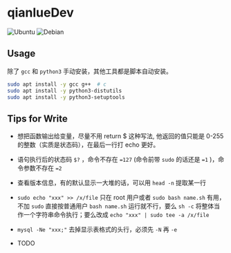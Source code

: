 # qianlueDev

![Ubuntu](https://img.shields.io/badge/Ubuntu-22.04+-E95420?style=social&logo=ubuntu&logoColor=E95420)
![Debian](https://img.shields.io/badge/Debian-12.5+-E95420?style=social&logo=debian&logoColor=red)

## Usage

除了 `gcc` 和 `python3` 手动安装，其他工具都是脚本自动安装。

```bash
sudo apt install -y gcc g++  # c
sudo apt install -y python3-distutils
sudo apt install -y python3-setuptools
```


## Tips for Write

- 想把函数输出给变量，尽量不用 return $ 这种写法, 他返回的值只能是 0-255 的整数（实质是状态码），在最后一行打 echo 更好。

- 语句执行后的状态码 `$?` ，命令不存在 `=127` (命令前带 `sudo` 的话还是 `=1` )，命令参数不存在 `=2`

- 查看版本信息，有的默认显示一大堆的话，可以用 `head -n` 提取某一行

- `sudo echo "xxx" >> /x/file` 只在 root 用户或者 `sudo bash name.sh` 有用，不加 `sudo` 直接按普通用户 `bash name.sh` 运行就不行，要么 `sh -c` 将整体当作一个字符串命令执行；要么改成 `echo "xxx" | sudo tee -a /x/file`

- `mysql -Ne "xxx;"` 去掉显示表格式的头行，必须先 `-N` 再 `-e`

- TODO
